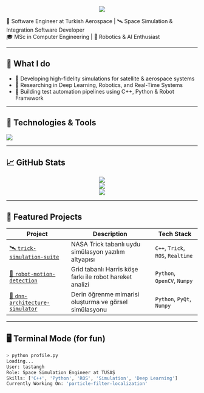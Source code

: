 <!-- Profil Banner -->
<p align="center">
  <img src="https://capsule-render.vercel.app/api?type=waving&color=0:3C8CE7,100:00C9FF&height=200&section=header&text=Hi%20There!%20I'm%20Mehmet&fontSize=40&fontColor=ffffff" />
</p>

🚀 Software Engineer at Turkish Aerospace | 🛰️ Space Simulation & Integration Software Developer  
🎓 MSc in Computer Engineering | 🤖 Robotics & AI Enthusiast

---

## 💼 What I do
- 🌌 Developing high-fidelity simulations for satellite & aerospace systems
- 🔬 Researching in Deep Learning, Robotics, and Real-Time Systems
- 🧪 Building test automation pipelines using C++, Python & Robot Framework

---

## 🔧 Technologies & Tools
<p>
  <img src="https://skillicons.dev/icons?i=cpp,java,spring,py,ros,docker,git,vscode,cmake,linux,gitlab,c,maven,opencv,postman,pytorch,sklearn,selenium,tensorflow,vscode,idea,,grafana,arduino,matlab" />
</p>

---

## 📈 GitHub Stats

<p align="center">
  <img src="https://github-readme-stats.vercel.app/api?username=tastangh&show_icons=true&theme=default&count_private=true" />
  <br>
  <img src="https://github-readme-stats.vercel.app/api/top-langs/?username=tastangh&layout=compact&theme=default" />
  <br>
  <img src="https://github-readme-streak-stats.herokuapp.com?user=tastangh&theme=default" />
</p>

---

## 🚀 Featured Projects

| Project | Description | Tech Stack |
|--------|-------------|------------|
| [🛰️ `trick-simulation-suite`](https://github.com/tastangh/trick-simulation-suite) | NASA Trick tabanlı uydu simülasyon yazılım altyapısı | `C++`, `Trick`, `ROS`, `Realtime` |
| [🤖 `robot-motion-detection`](https://github.com/tastangh/robot-motion-detection) | Grid tabanlı Harris köşe farkı ile robot hareket analizi | `Python`, `OpenCV`, `Numpy` |
| [🧠 `dnn-architecture-simulator`](https://github.com/tastangh/dnn-architecture-simulator) | Derin öğrenme mimarisi oluşturma ve görsel simülasyonu | `Python`, `PyQt`, `Numpy` |

---

## 🖥️ Terminal Mode (for fun)

```bash
> python profile.py
Loading...
User: tastangh
Role: Space Simulation Engineer at TUSAŞ
Skills: ['C++', 'Python', 'ROS', 'Simulation', 'Deep Learning']
Currently Working On: 'particle-filter-localization'
